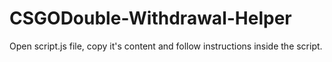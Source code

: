 # CSGODouble-Withdrawal-Helper

Open script.js file, copy it's content and follow instructions inside the script.

